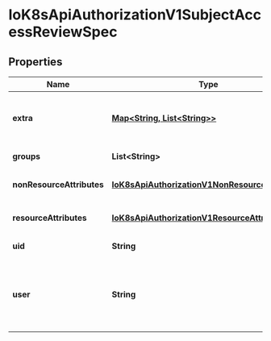 
# IoK8sApiAuthorizationV1SubjectAccessReviewSpec

## Properties
Name | Type | Description | Notes
------------ | ------------- | ------------- | -------------
**extra** | [**Map&lt;String, List&lt;String&gt;&gt;**](List.md) | Extra corresponds to the user.Info.GetExtra() method from the authenticator.  Since that is input to the authorizer it needs a reflection here. |  [optional]
**groups** | **List&lt;String&gt;** | Groups is the groups you&#39;re testing for. |  [optional]
**nonResourceAttributes** | [**IoK8sApiAuthorizationV1NonResourceAttributes**](IoK8sApiAuthorizationV1NonResourceAttributes.md) | NonResourceAttributes describes information for a non-resource access request |  [optional]
**resourceAttributes** | [**IoK8sApiAuthorizationV1ResourceAttributes**](IoK8sApiAuthorizationV1ResourceAttributes.md) | ResourceAuthorizationAttributes describes information for a resource access request |  [optional]
**uid** | **String** | UID information about the requesting user. |  [optional]
**user** | **String** | User is the user you&#39;re testing for. If you specify \&quot;User\&quot; but not \&quot;Groups\&quot;, then is it interpreted as \&quot;What if User were not a member of any groups |  [optional]



